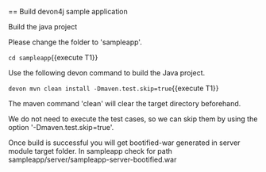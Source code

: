 == Build devon4j sample application

Build the java project



Please change the folder to &#39;sampleapp&#39;.

`cd sampleapp`{{execute T1}}
 
Use the following devon command to build the Java project.

`devon mvn clean install -Dmaven.test.skip=true`{{execute T1}}

The maven command 'clean' will clear the target directory beforehand. 

We do not need to execute the test cases, so we can skip them by using the option '-Dmaven.test.skip=true'.

Once build is successful you will get bootified-war generated in server module target folder. In sampleapp check for path sampleapp/server/sampleapp-server-bootified.war

